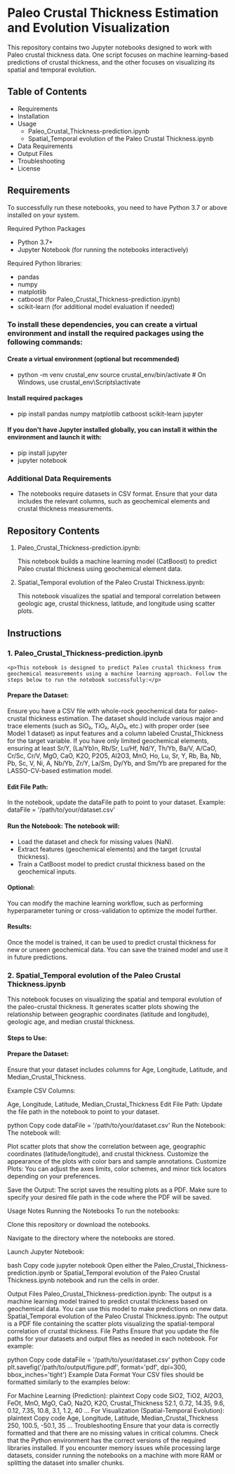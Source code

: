 # Paleo Crustal Thickness Estimation and Evolution Visualization

This repository contains two Jupyter notebooks designed to work with Paleo crustal thickness data. One script focuses on machine learning-based predictions of crustal thickness, and the other focuses on visualizing its spatial and temporal evolution.

## Table of Contents
<ul>
<li>Requirements
<li>Installation
<li>Usage
<ul>
<li>Paleo_Crustal_Thickness-prediction.ipynb</li>
<li>Spatial_Temporal evolution of the Paleo Crustal Thickness.ipynb</li>
</ul>
</li>
<li>Data Requirements</li>
<li>Output Files</li>
<li>Troubleshooting</li>
<li>License</li>
</ul>

## Requirements
To successfully run these notebooks, you need to have Python 3.7 or above installed on your system.

Required Python Packages
<ul>
<li>Python 3.7+
<li>Jupyter Notebook (for running the notebooks interactively)
</li> 
</ul>
Required Python libraries:
<ul>
<li>pandas
<li>numpy
<li>matplotlib
<li>catboost (for Paleo_Crustal_Thickness-prediction.ipynb)
<li>scikit-learn (for additional model evaluation if needed)
  </li>
</ul>

### To install these dependencies, you can create a virtual environment and install the required packages using the following commands:

#### Create a virtual environment (optional but recommended)
<ul>
  <li>python -m venv crustal_env
source crustal_env/bin/activate  # On Windows, use crustal_env\Scripts\activate</li>
</ul>

#### Install required packages
<ul>
 <li>pip install pandas numpy matplotlib catboost scikit-learn jupyter</li>
</ul>

#### If you don't have Jupyter installed globally, you can install it within the environment and launch it with:

<ul>
  <li>pip install jupyter</li>
  <li>jupyter notebook</li>
</ul>

### Additional Data Requirements
<ul>
  <li>The notebooks require datasets in CSV format. Ensure that your data includes the relevant columns, such as geochemical elements and crustal thickness measurements.</li>
</ul>

## Repository Contents
<ol>
<li>Paleo_Crustal_Thickness-prediction.ipynb: </li>
<p>This notebook builds a machine learning model (CatBoost) to predict Paleo crustal thickness using geochemical element data.</p>
<li>Spatial_Temporal evolution of the Paleo Crustal Thickness.ipynb:</li> 
<p>This notebook visualizes the spatial and temporal correlation between geologic age, crustal thickness, latitude, and longitude using scatter plots.</p>
</ol>

## Instructions
### 1. Paleo_Crustal_Thickness-prediction.ipynb
    <p>This notebook is designed to predict Paleo crustal thickness from geochemical measurements using a machine learning approach. Follow the steps below to run the notebook successfully:</p>
</ol>

#### Prepare the Dataset: 
<p>Ensure you have a CSV file with whole-rock geochemical data for paleo-crustal thickness estimation. The dataset should include various major and trace elements (such as SiO₂, TiO₂, Al₂O₃, etc.) with proper order (see Model 1 dataset) as input features and a column labeled Crustal_Thickness for the target variable. If you have only limited geochemical elements, ensuring at least Sr/Y, (La/Yb)n, Rb/Sr, Lu/Hf, Nd/Y, Th/Yb, Ba/V, A/CaO, Cr/Sc, Cr/V, MgO, CaO, K2O, P2O5, Al2O3, MnO, Ho, Lu, Sr, Y, Rb, Ba, Nb, Pb, Sc, V, Ni, A, Nb/Yb, Zr/Y, La/Sm, Dy/Yb, and Sm/Yb are prepared for the LASSO-CV-based estimation model.</p>

#### Edit File Path: 
<p>In the notebook, update the dataFile path to point to your dataset. Example: dataFile = '/path/to/your/dataset.csv'</p>
  
#### Run the Notebook: The notebook will:
<ul>
  <li>Load the dataset and check for missing values (NaN).</li>
  <li>Extract features (geochemical elements) and the target (crustal thickness).</li>
  <li>Train a CatBoost model to predict crustal thickness based on the geochemical inputs.</li>
</ul>

#### Optional: 
You can modify the machine learning workflow, such as performing hyperparameter tuning or cross-validation to optimize the model further.

#### Results: 
Once the model is trained, it can be used to predict crustal thickness for new or unseen geochemical data. You can save the trained model and use it in future predictions.

### 2. Spatial_Temporal evolution of the Paleo Crustal Thickness.ipynb
<p>This notebook focuses on visualizing the spatial and temporal evolution of the paleo-crustal thickness. It generates scatter plots showing the relationship between geographic coordinates (latitude and longitude), geologic age, and median crustal thickness.</p>

#### Steps to Use:
#### Prepare the Dataset: 
<p>Ensure that your dataset includes columns for Age, Longitude, Latitude, and Median_Crustal_Thickness.</p>

Example CSV Columns:

Age, Longitude, Latitude, Median_Crustal_Thickness
Edit File Path: Update the file path in the notebook to point to your dataset.

python
Copy code
dataFile = '/path/to/your/dataset.csv'
Run the Notebook: The notebook will:

Plot scatter plots that show the correlation between age, geographic coordinates (latitude/longitude), and crustal thickness.
Customize the appearance of the plots with color bars and sample annotations.
Customize Plots: You can adjust the axes limits, color schemes, and minor tick locators depending on your preferences.

Save the Output: The script saves the resulting plots as a PDF. Make sure to specify your desired file path in the code where the PDF will be saved.

Usage Notes
Running the Notebooks
To run the notebooks:

Clone this repository or download the notebooks.

Navigate to the directory where the notebooks are stored.

Launch Jupyter Notebook:

bash
Copy code
jupyter notebook
Open either the Paleo_Crustal_Thickness-prediction.ipynb or Spatial_Temporal evolution of the Paleo Crustal Thickness.ipynb notebook and run the cells in order.

Output Files
Paleo_Crustal_Thickness-prediction.ipynb: The output is a machine learning model trained to predict crustal thickness based on geochemical data. You can use this model to make predictions on new data.
Spatial_Temporal evolution of the Paleo Crustal Thickness.ipynb: The output is a PDF file containing the scatter plots visualizing the spatial-temporal correlation of crustal thickness.
File Paths
Ensure that you update the file paths for your datasets and output files as needed in each notebook. For example:

python
Copy code
dataFile = '/path/to/your/dataset.csv'
python
Copy code
plt.savefig('/path/to/output/figure.pdf', format='pdf', dpi=300, bbox_inches='tight')
Example Data Format
Your CSV files should be formatted similarly to the examples below:

For Machine Learning (Prediction):
plaintext
Copy code
SiO2, TiO2, Al2O3, FeOt, MnO, MgO, CaO, Na2O, K2O, Crustal_Thickness
52.1, 0.72, 14.35, 9.6, 0.12, 7.35, 10.8, 3.1, 1.2, 40
...
For Visualization (Spatial-Temporal Evolution):
plaintext
Copy code
Age, Longitude, Latitude, Median_Crustal_Thickness
250, 100.5, -50.1, 35
...
Troubleshooting
Ensure that your data is correctly formatted and that there are no missing values in critical columns.
Check that the Python environment has the correct versions of the required libraries installed.
If you encounter memory issues while processing large datasets, consider running the notebooks on a machine with more RAM or splitting the dataset into smaller chunks.
